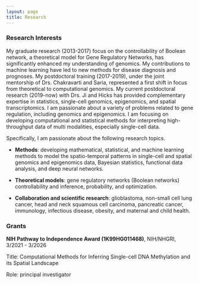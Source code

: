 ```yaml
---
layout: page
title: Research
---
```


### Research Interests

My graduate research (2013-2017) focus on the controllability of Boolean network, a theoretical model for Gene Regulatory Networks, has significantly enhanced my understanding of genomics. My contributions to machine learning have led to new methods for disease diagnosis and prognoses. 
My postdoctoral training (2017-2019), under the joint mentorship of Drs. Chakravarti and Saria,
represented a first shift in focus from theoretical to computational genomics.
My current postdoctoral research (2019-now) with Drs. Ji and Hicks has provided complementary expertise in statistics, single-cell genomics, epigenomics, and spatial transcriptomics. I am passionate about a variety of problems related to gene regulation, including genomics and epigenomics. I am focusing on developing computational and statistical methods for interpreting high-throughput data of multi modalities, especially single-cell data. 

Specifically, I am passionate about the following research topics. 

- **Methods**: developing mathematical, statistical, and machine learning methods to model the spatio-temporal patterns in single-cell and spatial genomics and epigenomics data, Bayesian statistics, functional data analysis, and deep neural networks.

- **Theoretical models**: gene regulatory networks (Boolean networks) controllability and inference, probability, and optimization.

- **Collaboration and scientific research**: glioblastoma, non-small cell lung cancer, head and neck squamous cell carcinoma, pancreatic cancer, immunology, infectious disease, obesity, and maternal and child health.




### Grants

 **NIH Pathway to Independence Award (1K99HG011468)**, NIH/NHGRI, 3/2021 - 3/2026

 Title: Computational Methods for Inferring Single-cell DNA Methylation and its Spatial Landscape

Role: principal investigator
